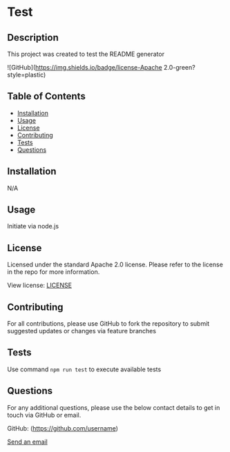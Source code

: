# Test

  ## Description

  This project was created to test the README generator

  ![GitHub](https://img.shields.io/badge/license-Apache 2.0-green?style=plastic)

  ## Table of Contents

  - [Installation](#installation)
  - [Usage](#usage)
  - [License](#license)
  - [Contributing](#contributing)
  - [Tests](#tests)
  - [Questions](#questions)

  ## Installation

  N/A

  ## Usage

  Initiate via node.js

  ## License

  Licensed under the standard Apache 2.0 license. Please refer to the license in the repo for more information.

  View license: [LICENSE](./LICENSE)

  ## Contributing

  For all contributions, please use GitHub to fork the repository to submit suggested updates or changes via feature branches

  ## Tests

  Use command `npm run test` to execute available tests

  ## Questions

  For any additional questions, please use the below contact details to get in touch via GitHub or email.
  
  GitHub: (https://github.com/username)
  
  [Send an email](mailto:email@email.com)
  
  